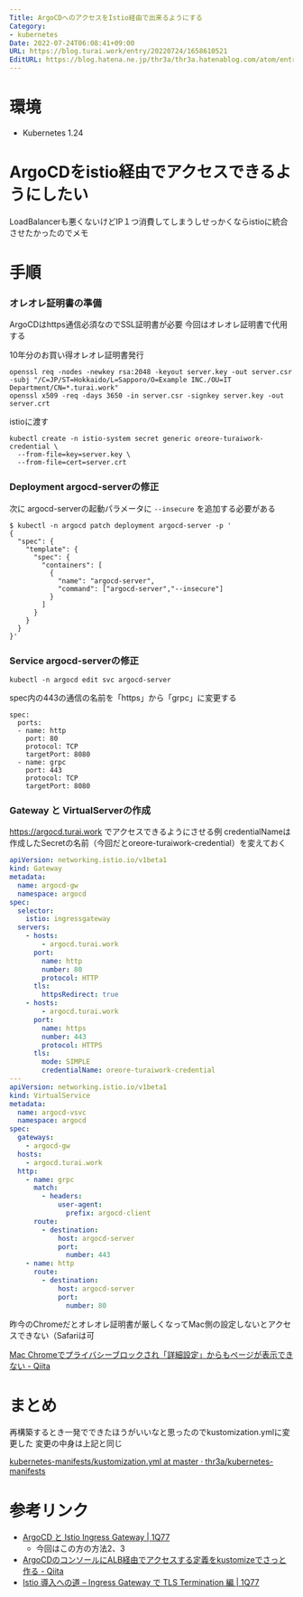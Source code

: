 ```yaml
---
Title: ArgoCDへのアクセスをIstio経由で出来るようにする
Category:
- kubernetes
Date: 2022-07-24T06:08:41+09:00
URL: https://blog.turai.work/entry/20220724/1658610521
EditURL: https://blog.hatena.ne.jp/thr3a/thr3a.hatenablog.com/atom/entry/4207112889902027648
---
```


# 環境

- Kubernetes 1.24

# ArgoCDをistio経由でアクセスできるようにしたい

LoadBalancerも悪くないけどIP１つ消費してしまうしせっかくならistioに統合させたかったのでメモ

# 手順

### オレオレ証明書の準備

ArgoCDはhttps通信必須なのでSSL証明書が必要 今回はオレオレ証明書で代用する

10年分のお買い得オレオレ証明書発行

```
openssl req -nodes -newkey rsa:2048 -keyout server.key -out server.csr -subj "/C=JP/ST=Hokkaido/L=Sapporo/O=Example INC./OU=IT Department/CN=*.turai.work"
openssl x509 -req -days 3650 -in server.csr -signkey server.key -out server.crt
```

istioに渡す

```
kubectl create -n istio-system secret generic oreore-turaiwork-credential \
  --from-file=key=server.key \
  --from-file=cert=server.crt
```

### Deployment argocd-serverの修正

次に argocd-serverの起動パラメータに `--insecure` を追加する必要がある

```
$ kubectl -n argocd patch deployment argocd-server -p '
{
  "spec": {
    "template": {
      "spec": {
        "containers": [
          {
            "name": "argocd-server",
            "command": ["argocd-server","--insecure"]
          }
        ]
      }
    }
  }
}'
```

### Service argocd-serverの修正

```
kubectl -n argocd edit svc argocd-server
```

spec内の443の通信の名前を「https」から「grpc」に変更する

```
spec:
  ports:
  - name: http
    port: 80
    protocol: TCP
    targetPort: 8080
  - name: grpc
    port: 443
    protocol: TCP
    targetPort: 8080
```

### Gateway と VirtualServerの作成

https://argocd.turai.work でアクセスできるようにさせる例 credentialNameは作成したSecretの名前（今回だとoreore-turaiwork-credential）を変えておく

```yaml
apiVersion: networking.istio.io/v1beta1
kind: Gateway
metadata:
  name: argocd-gw
  namespace: argocd
spec:
  selector:
    istio: ingressgateway
  servers:
    - hosts:
        - argocd.turai.work
      port:
        name: http
        number: 80
        protocol: HTTP
      tls:
        httpsRedirect: true
    - hosts:
        - argocd.turai.work
      port:
        name: https
        number: 443
        protocol: HTTPS
      tls:
        mode: SIMPLE
        credentialName: oreore-turaiwork-credential
---
apiVersion: networking.istio.io/v1beta1
kind: VirtualService
metadata:
  name: argocd-vsvc
  namespace: argocd
spec:
  gateways:
    - argocd-gw
  hosts:
    - argocd.turai.work
  http:
    - name: grpc
      match:
        - headers:
            user-agent:
              prefix: argocd-client
      route:
        - destination:
            host: argocd-server
            port:
              number: 443
    - name: http
      route:
        - destination:
            host: argocd-server
            port:
              number: 80
```

昨今のChromeだとオレオレ証明書が厳しくなってMac側の設定しないとアクセスできない（Safariは可

[Mac Chromeでプライバシーブロックされ「詳細設定」からもページが表示できない - Qiita](https://qiita.com/miriwo/items/3a19b92dd0c77e6d2378)

# まとめ

再構築するとき一発でできたほうがいいなと思ったのでkustomization.ymlに変更した 変更の中身は上記と同じ

[kubernetes-manifests/kustomization.yml at master · thr3a/kubernetes-manifests](https://github.com/thr3a/kubernetes-manifests/blob/master/argocd/kustomization.yml)

# 参考リンク

- [ArgoCD と Istio Ingress Gateway | 1Q77](https://blog.1q77.com/2020/03/argocd-istio-ingress/)
  - 今回はこの方の方法2、3
- [ArgoCDのコンソールにALB経由でアクセスする定義をkustomizeでさっと作る - Qiita](https://qiita.com/Ichi0124/items/bc37ad6f4aad9c3b9360)
- [Istio 導入への道 – Ingress Gateway で TLS Termination 編 | 1Q77](https://blog.1q77.com/2020/03/istio-part11/)
